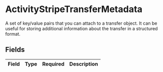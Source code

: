 # ActivityStripeTransferMetadata

A set of key/value pairs that you can attach to a transfer object.
It can be useful for storing additional information about the transfer in a structured format.



## Fields

| Field       | Type        | Required    | Description |
| ----------- | ----------- | ----------- | ----------- |